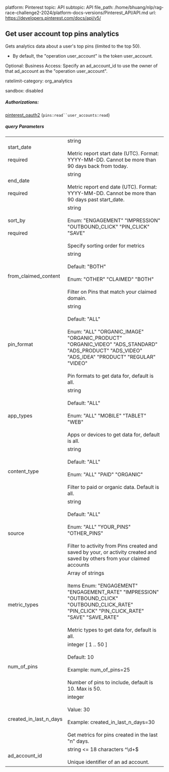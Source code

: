 platform: Pinterest
topic: API
subtopic: API
file_path: /home/bhuang/nlp/rag-race-challenge2-2024/platform-docs-versions/Pinterest_API/API.md
url: https://developers.pinterest.com/docs/api/v5/


## [](#operation/user_account/analytics/top_pins)Get user account top pins analytics

Gets analytics data about a user's top pins (limited to the top 50).

* By default, the "operation user\_account" is the token user\_account.

Optional: Business Access: Specify an ad\_account\_id to use the owner of that ad\_account as the "operation user\_account".

ratelimit-category: org\_analytics

sandbox: disabled

##### Authorizations:

[pinterest\_oauth2](#section/Authentication/pinterest_oauth2) (`pins:read``user_accounts:read`)

##### query Parameters

|     |     |
| --- | --- |
| start\_date<br><br>required | string <date><br><br>Metric report start date (UTC). Format: YYYY-MM-DD. Cannot be more than 90 days back from today. |
| end\_date<br><br>required | string <date><br><br>Metric report end date (UTC). Format: YYYY-MM-DD. Cannot be more than 90 days past start\_date. |
| sort\_by<br><br>required | string<br><br>Enum: "ENGAGEMENT" "IMPRESSION" "OUTBOUND\_CLICK" "PIN\_CLICK" "SAVE"<br><br>Specify sorting order for metrics |
| from\_claimed\_content | string<br><br>Default: "BOTH"<br><br>Enum: "OTHER" "CLAIMED" "BOTH"<br><br>Filter on Pins that match your claimed domain. |
| pin\_format | string<br><br>Default: "ALL"<br><br>Enum: "ALL" "ORGANIC\_IMAGE" "ORGANIC\_PRODUCT" "ORGANIC\_VIDEO" "ADS\_STANDARD" "ADS\_PRODUCT" "ADS\_VIDEO" "ADS\_IDEA" "PRODUCT" "REGULAR" "VIDEO"<br><br>Pin formats to get data for, default is all. |
| app\_types | string<br><br>Default: "ALL"<br><br>Enum: "ALL" "MOBILE" "TABLET" "WEB"<br><br>Apps or devices to get data for, default is all. |
| content\_type | string<br><br>Default: "ALL"<br><br>Enum: "ALL" "PAID" "ORGANIC"<br><br>Filter to paid or organic data. Default is all. |
| source | string<br><br>Default: "ALL"<br><br>Enum: "ALL" "YOUR\_PINS" "OTHER\_PINS"<br><br>Filter to activity from Pins created and saved by your, or activity created and saved by others from your claimed accounts |
| metric\_types | Array of strings<br><br>Items Enum: "ENGAGEMENT" "ENGAGEMENT\_RATE" "IMPRESSION" "OUTBOUND\_CLICK" "OUTBOUND\_CLICK\_RATE" "PIN\_CLICK" "PIN\_CLICK\_RATE" "SAVE" "SAVE\_RATE"<br><br>Metric types to get data for, default is all. |
| num\_of\_pins | integer \[ 1 .. 50 \]<br><br>Default: 10<br><br>Example: num\_of\_pins=25<br><br>Number of pins to include, default is 10. Max is 50. |
| created\_in\_last\_n\_days | integer<br><br>Value: 30<br><br>Example: created\_in\_last\_n\_days=30<br><br>Get metrics for pins created in the last "n" days. |
| ad\_account\_id | string <= 18 characters ^\\d+$<br><br>Unique identifier of an ad account. |